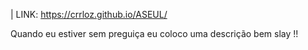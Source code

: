 | LINK: https://crrloz.github.io/ASEUL/

Quando eu estiver sem preguiça eu coloco uma descrição bem slay !!